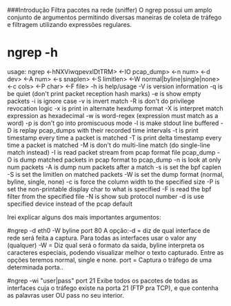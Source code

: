 ###Introdução
Filtra pacotes na rede (sniffer)
O ngrep possui um amplo conjunto de argumentos permitindo diversas maneiras de coleta de tráfego e filtragem utilizando expressões regulares.

# ngrep -h
usage: ngrep <-hNXViwqpevxlDtTRM> <-IO pcap_dump> <-n num> <-d dev> <-A num>
<-s snaplen> <-S limitlen> <-W normal|byline|single|none> <-c cols>
<-P char> <-F file>
-h is help/usage
-V is version information
-q is be quiet (don't print packet reception hash marks)
-e is show empty packets
-i is ignore case
-v is invert match
-R is don't do privilege revocation logic
-x is print in alternate hexdump format
-X is interpret match expression as hexadecimal
-w is word-regex (expression must match as a word)
-p is don't go into promiscuous mode
-l is make stdout line buffered
-D is replay pcap_dumps with their recorded time intervals
-t is print timestamp every time a packet is matched
-T is print delta timestamp every time a packet is matched
-M is don't do multi-line match (do single-line match instead)
-I is read packet stream from pcap format file pcap_dump
-O is dump matched packets in pcap format to pcap_dump
-n is look at only num packets
-A is dump num packets after a match
-s is set the bpf caplen
-S is set the limitlen on matched packets
-W is set the dump format (normal, byline, single, none)
-c is force the column width to the specified size
-P is set the non-printable display char to what is specified
-F is read the bpf filter from the specified file
-N is show sub protocol number
-d is use specified device instead of the pcap default

Irei explicar alguns dos mais importantes argumentos:

#ngrep -d eth0 -W byline port 80
A opção:-d = diz de qual interface de rede será feita a captura. Para todas as interfaces usar o valor any (qualquer)
-W = Diz qual será o formato da saida, byline interpreta os caracteres especiais, podendo visualizar melhor o texto capturado. Entre as opções teremos normal, single e none.
port = Captura o tráfego de uma determinada porta..

#ngrep -wi "user|pass" port 21
Exibe todos os pacotes de todas as interfaces cuja o tráfego existe na porta 21 (FTP pra TCP), e que contenha as palavras user OU pass no seu interior.
